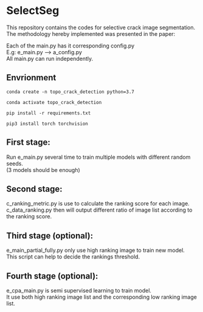 # SelectSeg
This repository contains the codes for selective crack image segmentation. The methodology hereby implemented was presented in the paper:



Each of the main.py has it corresponding config.py  
E.g: e_main.py —> a_config.py  
All main.py can run independently.

## Envrionment
`conda create -n topo_crack_detection python=3.7`

`conda activate topo_crack_detection`

`pip install -r requirements.txt`

`pip3 install torch torchvision`

## First stage:
Run e_main.py several time to train multiple models with different random seeds.  
(3 models should be enough)

## Second stage: 
 c_ranking_metric.py is use to calculate the ranking score for each image.  
c_data_ranking.py then will output different ratio of image list according to the ranking score.

## Third stage (optional):
e_main_partial_fully.py only use high ranking image to train new model.  
This script can help to decide the rankings threshold.

## Fourth stage (optional):
e_cpa_main.py is semi supervised learning to train model.  
It use both high ranking image list and the corresponding low ranking image list.

